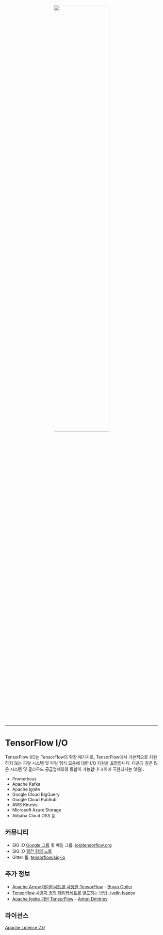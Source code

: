 <div align="center">
<img src="https://tensorflow.org/images/SIGIO.png" width="60%"><br><br>
</div>

---

# TensorFlow I/O

TensorFlow I/O는 TensorFlow의 확장 패키지로, TensorFlow에서 기본적으로 지원하지 않는 파일 시스템 및 파일 형식 모음에 대한 I/O 지원을 포함합니다. 다음과 같은 많은 시스템 및 클라우드 공급업체와의 통합이 가능합니다(이에 국한되지는 않음).

- Prometheus
- Apache Kafka
- Apache Ignite
- Google Cloud BigQuery
- Google Cloud PubSub
- AWS Kinesis
- Microsoft Azure Storage
- Alibaba Cloud OSS 등

## 커뮤니티

- SIG IO [Google 그룹](https://groups.google.com/a/tensorflow.org/forum/#!forum/io) 및 메일 그룹: [io@tensorflow.org](io@tensorflow.org)
- SIG IO [월간 회의 노트](https://docs.google.com/document/d/1CB51yJxns5WA4Ylv89D-a5qReiGTC0GYum6DU-9nKGo/edit)
- Gitter 룸: [tensorflow/sig-io](https://gitter.im/tensorflow/sig-io)

## 추가 정보

- [Apache Arrow 데이터세트를 사용한 TensorFlow](https://medium.com/tensorflow/tensorflow-with-apache-arrow-datasets-cdbcfe80a59f) - [Bryan Cutler](https://github.com/BryanCutler)
- [Tensorflow 사용자 정의 데이터세트를 빌드하는 방법](https://towardsdatascience.com/how-to-build-a-custom-dataset-for-tensorflow-1fe3967544d8) [-Ivelin Ivanov](https://github.com/ivelin)
- [Apache Ignite 기반 TensorFlow](https://medium.com/tensorflow/tensorflow-on-apache-ignite-99f1fc60efeb) - [Anton Dmitriev](https://github.com/dmitrievanthony)

## 라이선스

[Apache License 2.0](https://github.com/tensorflow/io/blob/master/LICENSE)
